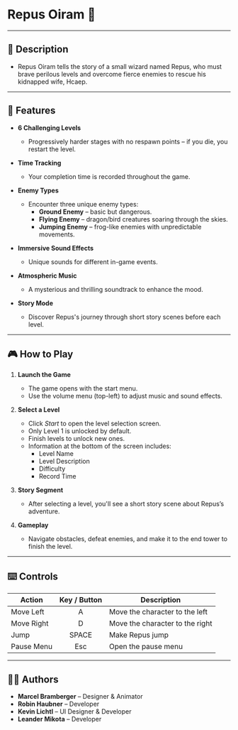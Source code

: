 # Repus Oiram 🧙

***

## 📝 Description

* Repus Oiram tells the story of a small wizard named Repus, who must brave perilous levels and overcome fierce enemies
  to rescue his kidnapped wife, Hcaep.

***

## 🧩 Features

* **6 Challenging Levels**
    * Progressively harder stages with no respawn points – if you die, you restart the level.

* **Time Tracking**
    * Your completion time is recorded throughout the game.

* **Enemy Types**
    * Encounter three unique enemy types:
        * **Ground Enemy** – basic but dangerous.
        * **Flying Enemy** – dragon/bird creatures soaring through the skies.
        * **Jumping Enemy** – frog-like enemies with unpredictable movements.

* **Immersive Sound Effects**
    * Unique sounds for different in-game events.

* **Atmospheric Music**
    * A mysterious and thrilling soundtrack to enhance the mood.

* **Story Mode**
    * Discover Repus's journey through short story scenes before each level.

***

## 🎮 How to Play

1. **Launch the Game**
    * The game opens with the start menu.
    * Use the volume menu (top-left) to adjust music and sound effects.

2. **Select a Level**
    * Click *Start* to open the level selection screen.
    * Only Level 1 is unlocked by default.
    * Finish levels to unlock new ones.
    * Information at the bottom of the screen includes:
        * Level Name
        * Level Description
        * Difficulty
        * Record Time

3. **Story Segment**
    * After selecting a level, you'll see a short story scene about Repus’s adventure.

4. **Gameplay**
    * Navigate obstacles, defeat enemies, and make it to the end tower to finish the level.

***

## ⌨️ Controls

| Action     | Key / Button | Description                     |
|------------|:------------:|---------------------------------|
| Move Left  |      A       | Move the character to the left  |
| Move Right |      D       | Move the character to the right |
| Jump       |    SPACE     | Make Repus jump                 |
| Pause Menu |     Esc      | Open the pause menu             |


***

## 👨‍💻 Authors

* **Marcel Bramberger** – Designer & Animator
* **Robin Haubner** – Developer
* **Kevin Lichtl** – UI Designer & Developer
* **Leander Mikota** – Developer